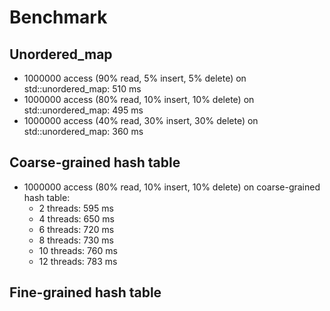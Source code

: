 # Benchmark

## Unordered_map

- 1000000 access (90% read, 5% insert, 5% delete) on std::unordered_map: 510 ms
- 1000000 access (80% read, 10% insert, 10% delete) on std::unordered_map: 495 ms
- 1000000 access (40% read, 30% insert, 30% delete) on std::unordered_map: 360 ms

## Coarse-grained hash table

- 1000000 access (80% read, 10% insert, 10% delete) on coarse-grained hash table: 
  - 2 threads: 595 ms
  - 4 threads: 650 ms
  - 6 threads: 720 ms
  - 8 threads: 730 ms
  - 10 threads: 760 ms
  - 12 threads: 783 ms

## Fine-grained hash table

